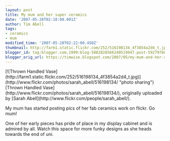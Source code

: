 ```yaml
---
layout: post
title: My mum and her super ceramics
date: '2007-05-28T02:18:00.001Z'
author: Tim Abell
tags:
- ceramics
- mum
modified_time: '2007-05-28T02:22:00.450Z'
thumbnail: http://farm1.static.flickr.com/252/516198134_4f3854a2d4_t.jpg
blogger_id: tag:blogger.com,1999:blog-5082828566240519947.post-5927976670841268452
blogger_orig_url: https://timwise.blogspot.com/2007/05/my-mum-and-her-super-ceramics.html
---
```


<div class="flickr-frame">[![Thrown Handled Vase](http://farm1.static.flickr.com/252/516198134_4f3854a2d4_t.jpg)](http://www.flickr.com/photos/sarah_abell/516198134/ "photo sharing")  
<span class="flickr-caption">[Thrown Handled Vase](http://www.flickr.com/photos/sarah_abell/516198134/),  
originally uploaded by [Sarah Abell](http://www.flickr.com/people/sarah_abell/).</span></div>

My mum has started posting pics of her fab ceramics work on flickr. Go mum!  

One of her early pieces has pride of place in my display cabinet and is admired by all. Watch this space for more funky designs as she heads towards the end of uni.
